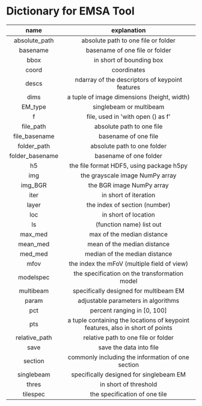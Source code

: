 # Dictionary for EMSA Tool
|      name       |                                  explanation                                   |
|:---------------:|:------------------------------------------------------------------------------:|
|  absolute_path  |                      absolute path to one file or folder                       |
|    basename     |                         basename of one file or folder                         |
|      bbox       |                            in short of bounding box                            |
|      coord      |                                  coordinates                                   |
|      descs      |                ndarray of the descriptors of keypoint features                 |
|      dims       |                  a tuple of image dimensions (height, width)                   |
|     EM_type     |                            singlebeam or multibeam                             |
|        f        |                       file, used in 'with open () as f'                        |
|    file_path    |                           absolute path to one file                            |
|  file_basename  |                              basename of one file                              |
|   folder_path   |                          absolute path to one folder                           |
| folder_basename |                             basename of one folder                             |
|       h5        |                    the file format HDF5, using package h5py                    |
|       img       |                        the grayscale image NumPy array                         |
|     img_BGR     |                           the BGR image NumPy array                            |
|      iter       |                             in short of iteration                              |
|      layer      |                         the index of section (number)                          |
|       loc       |                              in short of location                              |
|       ls        |                            (function name) list out                            |
|     max_med     |                           max of the median distance                           |
|    mean_med     |                          mean of the median distance                           |
|     med_med     |                         median of the median distance                          |
|      mfov       |                  the index the mFoV (multiple field of view)                   |
|    modelspec    |                 the specification on the transformation model                  |
|    multibeam    |                     specifically designed for multibeam EM                     |
|      param      |                      adjustable parameters in algorithms                       |
|       pct       |                          percent ranging in [0, 100]                           |
|       pts       | a tuple containing the locations of keypoint features, also in short of points |
|  relative_path  |                      relative path to one file or folder                       |
|      save       |                            save the data into file                             |
|     section     |               commonly including the information of one section                |
|   singlebeam    |                    specifically designed for singlebeam EM                     |
|      thres      |                             in short of threshold                              |
|    tilespec     |                         the specification of one tile                          |
